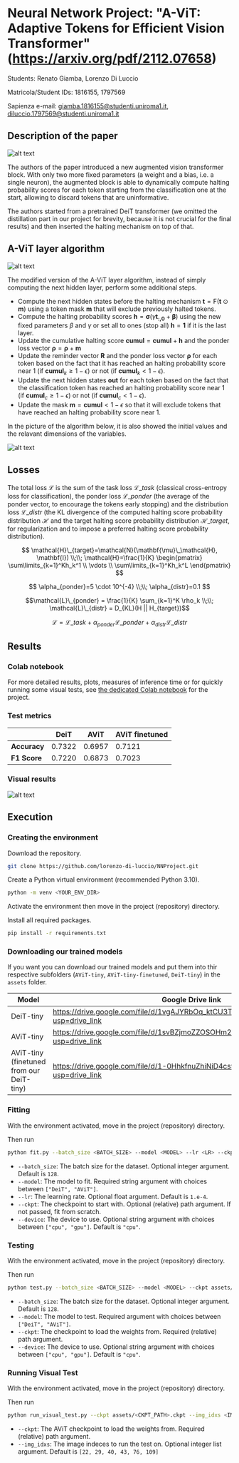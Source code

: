 # Neural Network Project: "A-ViT: Adaptive Tokens for Efficient Vision Transformer" (https://arxiv.org/pdf/2112.07658)

Students: Renato Giamba, Lorenzo Di Luccio

Matricola/Student IDs: 1816155, 1797569

Sapienza e-mail: giamba.1816155@studenti.uniroma1.it, diluccio.1797569@studenti.uniroma1.it

## Description of the paper
![alt text](https://a-vit.github.io/img_source/fig/teaser/teaser_web.png)

The authors of the paper introduced a new augmented vision transformer block.
With only two more fixed parameters (a weight and a bias, i.e. a single neuron), the augmented block is able to dynamically compute halting probability scores for each token starting from the classification one at the start, allowing to discard tokens that are uninformative.

The authors started from a pretrained DeiT transformer (we omitted the distillation part in our project for brevity, because it is not crucial for the final results) and then inserted the halting mechanism on top of that.

## A-ViT layer algorithm
![alt text](https://github.com/lorenzo-di-luccio/NNProject/blob/main/assets/images/alg2.PNG)

The modified version of the A-ViT layer algorithm, instead of simply computing the next hidden layer, perform some additional steps.

- Compute the next hidden states before the halting mechanism $\mathbf{t}=\text{F}(\mathbf{t} \odot \mathbf{m})$ using a token mask $\textbf{m}$ that will exclude previously halted tokens.
- Compute the halting probability scores $\mathbf{h}=\mathbf{\sigma}(\gamma \mathbf{t_{:,0}}+\mathbf{\beta})$ using the new fixed parameters $\beta$ and $\gamma$ or set all to ones (stop all) $\mathbf{h}=\mathbf{1}$ if it is the last layer.
- Update the cumulative halting score $\mathbf{cumul}=\mathbf{cumul}+\mathbf{h}$ and the ponder loss vector $\mathbf{\rho}=\mathbf{\rho}+\mathbf{m}$
- Update the reminder vector $\mathbf{R}$ and the ponder loss vector $\mathbf{\rho}$ for each token based on the fact that it has reached an halting probability score near 1 (if $\mathbf{cumul}_k \ge 1 - \epsilon$) or not (if $\mathbf{cumul}_k < 1 - \epsilon$).
- Update the next hidden states $\mathbf{out}$ for each token based on the fact that the classification token has reached an halting probability score near 1 (if $\mathbf{cumul}_c \ge 1 - \epsilon$)  or not (if $\mathbf{cumul}_c < 1 - \epsilon$).
- Update the mask $\mathbf{m}=\mathbf{cumul} < 1 - \epsilon$ so that it will exclude tokens that have reached an halting probability score near 1.

In the picture of the algorithm below, it is also showed the initial values and the relavant dimensions of the variables.

![alt text](https://github.com/lorenzo-di-luccio/NNProject/blob/main/assets/images/alg1.PNG)

## Losses
The total loss $\mathcal{L}$ is the sum of the task loss $\mathcal{L}\_{task}$ (classical cross-entropy loss for classification), the ponder loss $\mathcal{L}\_{ponder}$ (the average of the ponder vector, to encourage the tokens early stopping) and the distribution loss $\mathcal{L}\_{distr}$ (the KL divergence of the computed halting score probability distribution $\mathcal{H}$ and the target halting score probability distribution $\mathcal{H}\_{target}$, for regularization and to impose a preferred halting score probability distribution).

$$
\mathcal{H}\_{target}=\mathcal{N}(\mathbf{\mu}\_\mathcal{H}, \mathbf{I}) \\;\\;
\mathcal{H}=\frac{1}{K}
\begin{pmatrix}
\sum\limits_{k=1}^Kh_k^1 \\
\vdots \\
\sum\limits_{k=1}^Kh_k^L
\end{pmatrix}
$$

$$
\alpha_{ponder}=5 \cdot 10^{-4} \\;\\; \alpha_{distr}=0.1
$$

$$\mathcal{L}\_{ponder} = \frac{1}{K} \sum_{k=1}^K \rho_k \\;\\; \mathcal{L}\_{distr} = D_{KL}(H || H_{target})$$

$$\mathcal{L} = \mathcal{L}\_{task} + \alpha_{ponder}\mathcal{L}\_{ponder} + \alpha_{distr}\mathcal{L}\_{distr}$$

## Results

### Colab notebook
For more detailed results, plots, measures of inference time or for quickly running some visual tests, see [the dedicated Colab notebook](https://colab.research.google.com/drive/1sStCrRIWjoAiT1o3Myv0Q0WVARNFDYm0?usp=drive_link) for the project.

### Test metrics
|  | DeiT | AViT | AViT finetuned |
| --- | --- | --- | --- |
| **Accuracy** | 0.7322 | 0.6957 | 0.7121 |
| **F1 Score** | 0.7220 | 0.6873 | 0.7023 |

### Visual results
![alt text](https://github.com/lorenzo-di-luccio/NNProject/blob/main/assets/results/visual_test.png)

## Execution

### Creating the environment
Download the repository.
```bash
git clone https://github.com/lorenzo-di-luccio/NNProject.git
```

Create a Python virtual environment (recommended Python 3.10).
```bash
python -m venv <YOUR_ENV_DIR>
```

Activate the environment then move in the project (repository) directory.

Install all required packages.
```bash
pip install -r requirements.txt
```

### Downloading our trained models
If you want you can download our trained models and put them into thir respective subfolders (`AViT-tiny`, `AViT-tiny-finetuned`, `DeiT-tiny`) in the `assets` folder.

|  Model | Google Drive link |
| --- | --- |
| DeiT-tiny | https://drive.google.com/file/d/1vgAJYRbOq_ktCU3TH0v9syLCywC4wmp6/view?usp=drive_link |
| AViT-tiny | https://drive.google.com/file/d/1svBZjmoZZOSOHm21aB6Peau4wr8hKl1R/view?usp=drive_link |
| AViT-tiny (finetuned from our DeiT-tiny) | https://drive.google.com/file/d/1-0HhkfnuZhiNiD4cs9VqO2GuOAZHEN5w/view?usp=drive_link |

### Fitting
With the environment activated, move in the project (repository) directory.

Then run
```bash
python fit.py --batch_size <BATCH_SIZE> --model <MODEL> --lr <LR> --ckpt assets/<CKPT_PATH>.ckpt --device <DEVICE>
```
- `--batch_size`: The batch size for the dataset. Optional integer argument. Default is `128`.
- `--model`: The model to fit. Required string argument with choices between `["DeiT", "AViT"]`.
- `--lr`: The learning rate. Optional float argument. Default is `1.e-4`.
- `--ckpt`: The checkpoint to start with. Optional (relative) path argument. If not passed, fit from scratch.
- `--device`: The device to use. Optional string argument with choices between `["cpu", "gpu"]`. Default is `"cpu"`.

### Testing
With the environment activated, move in the project (repository) directory.

Then run
```bash
python test.py --batch_size <BATCH_SIZE> --model <MODEL> --ckpt assets/<CKPT_PATH>.ckpt --device <DEVICE>
```
- `--batch_size`: The batch size for the dataset. Optional integer argument. Default is `128`.
- `--model`: The model to test. Required argument with choices between `["DeiT", "AViT"]`.
- `--ckpt`: The checkpoint to load the weights from. Required (relative) path argument.
- `--device`: The device to use. Optional string argument with choices between `["cpu", "gpu"]`. Default is `"cpu"`.

### Running Visual Test
With the environment activated, move in the project (repository) directory.

Then run
```bash
python run_visual_test.py --ckpt assets/<CKPT_PATH>.ckpt --img_idxs <IMG_IDX_1> <IMG_IDX_2> ... <IMG_IDX_N>
```
- `--ckpt`: The AViT checkpoint to load the weights from. Required (relative) path argument.
- `--img_idxs`: The image indeces to run the test on. Optional integer list argument. Default is `[22, 29, 40, 43, 76, 109]`
